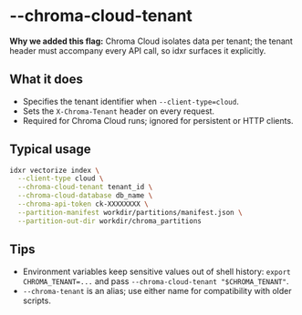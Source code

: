 # --chroma-cloud-tenant

**Why we added this flag:** Chroma Cloud isolates data per tenant; the tenant header must accompany every API call, so idxr surfaces it explicitly.

## What it does

- Specifies the tenant identifier when `--client-type=cloud`.
- Sets the `X-Chroma-Tenant` header on every request.
- Required for Chroma Cloud runs; ignored for persistent or HTTP clients.

## Typical usage

```bash
idxr vectorize index \
  --client-type cloud \
  --chroma-cloud-tenant tenant_id \
  --chroma-cloud-database db_name \
  --chroma-api-token ck-XXXXXXXX \
  --partition-manifest workdir/partitions/manifest.json \
  --partition-out-dir workdir/chroma_partitions
```

## Tips

- Environment variables keep sensitive values out of shell history: `export CHROMA_TENANT=...` and pass `--chroma-cloud-tenant "$CHROMA_TENANT"`.
- `--chroma-tenant` is an alias; use either name for compatibility with older scripts.
